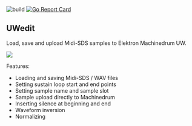 ![build](https://github.com/eh2k/uwedit/workflows/build/badge.svg) [![Go Report Card](https://goreportcard.com/badge/github.com/eh2k/uwedit)](https://goreportcard.com/report/github.com/eh2k/uwedit)

## UWedit

Load, save and upload Midi-SDS samples to Elektron Machinedrum UW.

[![](http://img.youtube.com/vi/4D9BrBJQetM/0.jpg)](http://www.youtube.com/watch?v=4D9BrBJQetM "")

Features:

* Loading and saving Midi-SDS / WAV files
* Setting sustain loop start and end points
* Setting sample name and sample slot
* Sample upload directly to Machinedrum
* Inserting silence at beginning and end
* Waveform inversion
* Normalizing

<!--
Screenshots:

<img src='doc/Screenshot_linux.png' border='1' width='400'> 
<img src='doc/screenshot.png' border='1' width='400'> 
<img src='doc/screenshot_osx.png' border='1' width='400'>
-->
